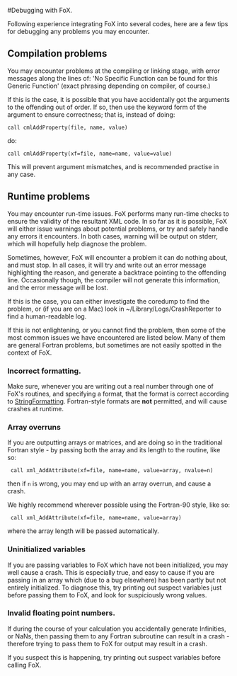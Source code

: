 #Debugging with FoX.

Following experience integrating FoX into several codes, here are a few tips for debugging any problems you may encounter.


## Compilation problems

You may encounter problems at the compiling or linking stage, with error messages along the lines of:
     'No Specific Function can be found for this Generic Function'
(exact phrasing depending on compiler, of course.)

If this is the case, it is possible that you have accidentally got the arguments to the offending out of order. If so, then use the keyword form of the argument to ensure correctness; that is, instead of doing:

    call cmlAddProperty(file, name, value)

do:

    call cmlAddProperty(xf=file, name=name, value=value)

This will prevent argument mismatches, and is recommended practise in any case.

## Runtime problems

You may encounter run-time issues. FoX performs many run-time checks to ensure the validity of the resultant XML code. In so far as it is possible, FoX will either issue warnings about potential problems, or try and safely handle any errors it encounters. In both cases, warning will be output on stderr, which will hopefully help diagnose the problem.

Sometimes, however, FoX will encounter a problem it can do nothing about, and must stop. In all cases, it will try and write out an error message highlighting the reason, and generate a backtrace pointing to the offending line. Occasionally though, the compiler will not generate this information, and the error message will be lost.

If this is the case, you can either investigate the coredump to find the problem, or (if you are on a Mac) look in ~/Library/Logs/CrashReporter to find a human-readable log.

If this is not enlightening, or you cannot find the problem, then some of the most common issues we have encountered are listed below. Many of them are general Fortran problems, but sometimes are not easily spotted in the context of FoX.

### Incorrect formatting.

Make sure, whenever you are writing out a real number through one of FoX's routines, and specifying a format, that the format is correct according to [StringFormatting](|StringFormatting|). Fortran-style formats are **not** permitted, and will cause crashes at runtime.

### Array overruns

If you are outputting arrays or matrices, and are doing so in the traditional Fortran style - by passing both the array and its length to the routine, like so:

     call xml_AddAttribute(xf=file, name=name, value=array, nvalue=n)

then if `n` is wrong, you may end up with an array overrun, and cause a crash.

We highly recommend wherever possible using the Fortran-90 style, like so:

     call xml_AddAttribute(xf=file, name=name, value=array)

where the array length will be passed automatically.

### Uninitialized variables

If you are passing variables to FoX which have not been initialized, you may well cause a crash. This is especially true, and easy to cause if you are passing in an array which (due to a bug elsewhere) has been partly but not entirely initialized. To diagnose this, try printing out suspect variables just before passing them to FoX, and look for suspiciously wrong values.

### Invalid floating point numbers.

If during the course of your calculation you accidentally generate Infinities, or NaNs, then passing them to any Fortran subroutine can result in a crash - therefore trying to pass them to FoX for output may result in a crash.

If you suspect this is happening, try printing out suspect variables before calling FoX. 
